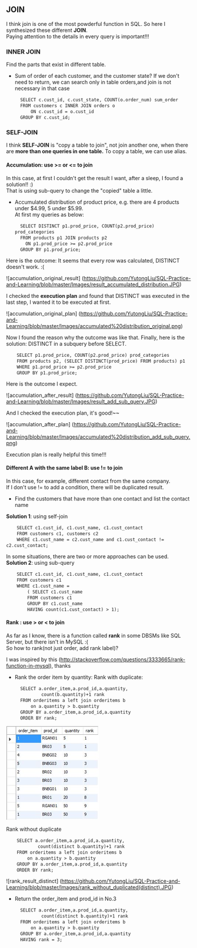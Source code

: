 ## JOIN
I think join is one of the most powderful function in SQL. So here I synthesized these different **JOIN**.  
Paying attention to the details in every query is important!!!  

### INNER JOIN
Find the parts that exist in different table.
* Sum of order of each customer, and the customer state?
If we don't need to return, we can search only in table orders,and join is not necessary in that case

		SELECT c.cust_id, c.cust_state, COUNT(o.order_num) sum_order
		FROM customers c INNER JOIN orders o
			ON c.cust_id = o.cust_id
		GROUP BY c.cust_id;

### SELF-JOIN
I think **SELF-JOIN** is "copy a table to join", not join another one, when there are **more than one queries in one table.**
To copy a table, we can use alias.

#### Accumulation: use >= or <= to join  

In this case, at first I couldn't get the result I want, after a sleep, I found a solution!! :)  
That is using sub-query to change the "copied" table a little.  

* Accumulated distribution of product price, e.g. there are 4 products under $4.99, 5 under $5.99.  
At first my queries as below:
        
        SELECT DISTINCT p1.prod_price, COUNT(p2.prod_price) prod_categories
        FROM products p1 JOIN products p2
          ON p1.prod_price >= p2.prod_price
        GROUP BY p1.prod_price;

Here is the outcome:
It seems that every row was calculated, DISTINCT doesn't work. :(  

![accumulation_original_result] (https://github.com/YutongLiu/SQL-Practice-and-Learning/blob/master/Images/result_accumulated_distribution.JPG)

I checked the **execution plan** and found that DISTINCT was executed in the last step, I wanted it to be executed at first.    

![accumulation_original_plan] (https://github.com/YutongLiu/SQL-Practice-and-Learning/blob/master/Images/accumulated%20distribution_original.png)

Now I found the reason why the outcome was like that. Finally, here is the solution: DISTINCT in a subquery before SELECT.

        SELECT p1.prod_price, COUNT(p2.prod_price) prod_categories
        FROM products p2, (SELECT DISTINCT(prod_price) FROM products) p1
        WHERE p1.prod_price >= p2.prod_price
        GROUP BY p1.prod_price;

Here is the outcome I expect.

![accumulation_after_result] (https://github.com/YutongLiu/SQL-Practice-and-Learning/blob/master/Images/result_add_sub_query.JPG)

And I checked the execution plan, it's good!~~

![accumulation_after_plan] (https://github.com/YutongLiu/SQL-Practice-and-Learning/blob/master/Images/accumulated%20distribution_add_sub_query.png)

Execution plan is really helpful this time!!!

#### Different A with the same label B: use != to join  

In this case, for example, different contact from the same company.  
If I don't use != to add a condition, there will be duplicated result.  

* Find the customers that have more than one contact and list the contact name  

**Solution 1**: using self-join  

        SELECT c1.cust_id, c1.cust_name, c1.cust_contact
        FROM customers c1, customers c2
        WHERE c1.cust_name = c2.cust_name and c1.cust_contact != c2.cust_contact;
        
In some situations, there are two or more approaches can be used.  
**Solution 2**: using sub-query

        SELECT c1.cust_id, c1.cust_name, c1.cust_contact  
        FROM customers c1
        WHERE c1.cust_name = 
            ( SELECT c1.cust_name
            FROM customers c1
            GROUP BY c1.cust_name
            HAVING count(c1.cust_contact) > 1);
            
#### Rank : use > or < to join
As far as I know, there is a function called **rank** in some DBSMs like SQL Server, but there isn't in MySQL :(  
So how to rank(not just order, add rank label)?  

I was inspired by this <answer>(http://stackoverflow.com/questions/3333665/rank-function-in-mysql), thanks

* Rank the order item by quantity:
Rank with duplicate:
        
        SELECT a.order_item,a.prod_id,a.quantity,
		        count(b.quantity)+1 rank
        FROM orderitems a left join orderitems b
	        on a.quantity > b.quantity
        GROUP BY a.order_item,a.prod_id,a.quantity
        ORDER BY rank;

![rank_result_non_distinct](https://github.com/YutongLiu/SQL-Practice-and-Learning/blob/master/Images/rank_with_duplicated(non-distinct).JPG)

Rank without duplicate
        
        SELECT a.order_item,a.prod_id,a.quantity,
		        count(distinct b.quantity)+1 rank
        FROM orderitems a left join orderitems b
	        on a.quantity > b.quantity
        GROUP BY a.order_item,a.prod_id,a.quantity
        ORDER BY rank;

![rank_result_distinct] (https://github.com/YutongLiu/SQL-Practice-and-Learning/blob/master/Images/rank_without_duplicated(distinct).JPG)

* Return the order_item and prod_id in No.3

        SELECT a.order_item,a.prod_id,a.quantity,
		        count(distinct b.quantity)+1 rank
        FROM orderitems a left join orderitems b
	        on a.quantity > b.quantity
        GROUP BY a.order_item,a.prod_id,a.quantity
        HAVING rank = 3;
